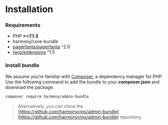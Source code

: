 # Installation

### Requirements

* PHP **&gt;=7.1.3**
* harmony/core-bundle
* [pagerfanta/pagerfanta](https://packagist.org/packages/pagerfanta/pagerfanta) ^2.0
* [twig/extensions](https://packagist.org/packages/twig/extensions) ^1.5

### Install bundle

We assume you’re familiar with [Composer](https://getcomposer.org), a dependency manager for PHP. Use the following command to add the bundle to your **composer.json** and download the package.

```bash
composer require harmony/admin-bundle
```

> Alternatively, you can clone the [https://github.com/harmonycms/admin-bundle](https://github.com/harmonycms/admin-bundle) repository.

